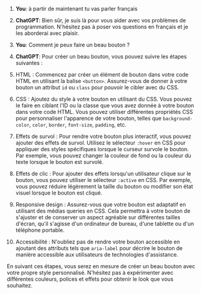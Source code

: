 1. **You**: à partir de maintenant tu vas parler français
2. **ChatGPT**: Bien sûr, je suis là pour vous aider avec vos problèmes de programmation. N'hésitez pas à poser vos questions en français et je les aborderai avec plaisir.
3. **You**: Comment je peux faire un beau bouton ?
4. **ChatGPT**: Pour créer un beau bouton, vous pouvez suivre les étapes suivantes :

1. HTML : Commencez par créer un élément de bouton dans votre code HTML en utilisant la balise `<button>`. Assurez-vous de donner à votre bouton un attribut `id` ou `class` pour pouvoir le cibler avec du CSS.

2. CSS : Ajoutez du style à votre bouton en utilisant du CSS. Vous pouvez le faire en ciblant l'ID ou la classe que vous avez donnée à votre bouton dans votre code HTML. Vous pouvez utiliser différentes propriétés CSS pour personnaliser l'apparence de votre bouton, telles que `background-color`, `color`, `border`, `font-size`, `padding`, etc.

3. Effets de survol : Pour rendre votre bouton plus interactif, vous pouvez ajouter des effets de survol. Utilisez le sélecteur `:hover` en CSS pour appliquer des styles spécifiques lorsque le curseur survole le bouton. Par exemple, vous pouvez changer la couleur de fond ou la couleur du texte lorsque le bouton est survolé.

4. Effets de clic : Pour ajouter des effets lorsqu'un utilisateur clique sur le bouton, vous pouvez utiliser le sélecteur `:active` en CSS. Par exemple, vous pouvez réduire légèrement la taille du bouton ou modifier son état visuel lorsque le bouton est cliqué.

5. Responsive design : Assurez-vous que votre bouton est adaptatif en utilisant des médias queries en CSS. Cela permettra à votre bouton de s'ajuster et de conserver un aspect agréable sur différentes tailles d'écran, qu'il s'agisse d'un ordinateur de bureau, d'une tablette ou d'un téléphone portable.

6. Accessibilité : N'oubliez pas de rendre votre bouton accessible en ajoutant des attributs tels que `aria-label` pour décrire le bouton de manière accessible aux utilisateurs de technologies d'assistance.

En suivant ces étapes, vous serez en mesure de créer un beau bouton avec votre propre style personnalisé. N'hésitez pas à expérimenter avec différentes couleurs, polices et effets pour obtenir le look que vous souhaitez.